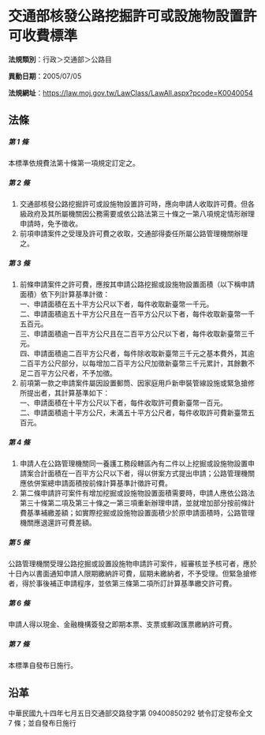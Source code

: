 # 交通部核發公路挖掘許可或設施物設置許可收費標準




**法規類別**：行政＞交通部＞公路目

**異動日期**：2005/07/05  

**法規網址**：https://law.moj.gov.tw/LawClass/LawAll.aspx?pcode=K0040054



## 法條
##### 第 1 條
本標準依規費法第十條第一項規定訂定之。

##### 第 2 條
1. 交通部核發公路挖掘許可或設施物設置許可時，應向申請人收取許可費。但各級政府及其所屬機關因公務需要或依公路法第三十條之一第八項規定情形辦理申請時，免予徵收。
1. 前項申請案件之受理及許可費之收取，交通部得委任所屬公路管理機關辦理之。

##### 第 3 條
1. 前條申請案件之許可費，應按其申請公路挖掘或設施物設置面積（以下稱申請面積）依下列計算基準計徵：  
一、申請面積在五十平方公尺以下者，每件收取新臺幣一千元。  
二、申請面積逾五十平方公尺且在一百平方公尺以下者，每件收取新臺幣一千五百元。  
三、申請面積逾一百平方公尺且在二百平方公尺以下者，每件收取新臺幣三千元。  
四、申請面積逾二百平方公尺者，每件除收取新臺幣三千元之基本費外，其逾二百平方公尺部分，以每增加二百平方公尺加徵新臺幣三千元累計，其餘數不足二百平方公尺者，不予加徵。
1. 前項第一款之申請案件屬因設置郵筒、因家庭用戶新申裝管線設施或緊急搶修所提出者，其計算基準如下：  
一、申請面積在十平方公尺以下者，每件收取許可費新臺幣一百元。  
二、申請面積逾十平方公尺，未滿五十平方公尺者，每件收取許可費新臺幣五百元。

##### 第 4 條
1. 申請人在公路管理機關同一養護工務段轄區內有二件以上挖掘或設施物設置申請案合計面積在一百平方公尺以下者，得以併案方式提出申請；公路管理機關應依併案總申請面積按前條計算基準計徵許可費。
1. 第二條申請許可案件有增加挖掘或設施物設置面積需要時，申請人應依公路法第三十條第二項及第三十條之一第三項重新辦理申請，並就增加部分按前條計費基準補繳差額；如實際挖掘或設施物設置面積少於原申請面積時，公路管理機關應退還許可費差額。

##### 第 5 條
公路管理機關受理公路挖掘或設置設施物申請許可案件，經審核並予核可者，應於十日內以書面通知申請人限期繳納許可費，屆期未繳納者，不予受理。但緊急搶修者，得於事後補正申請程序，並依第三條第二項所訂計算基準繳交許可費。

##### 第 6 條
申請人得以現金、金融機構簽發之即期本票、支票或郵政匯票繳納許可費。

##### 第 7 條
本標準自發布日施行。

## 沿革
中華民國九十四年七月五日交通部交路發字第 09400850292  號令訂定發布全文 7  條；並自發布日施行
